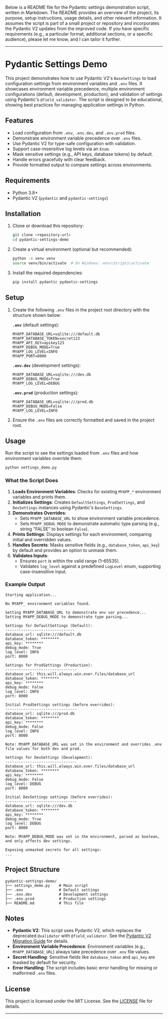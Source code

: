 Below is a README file for the Pydantic settings demonstration script, written in Markdown. The README provides an overview of the project, its purpose, setup instructions, usage details, and other relevant information. It assumes the script is part of a small project or repository and incorporates the Pydantic V2 updates from the improved code. If you have specific requirements (e.g., a particular format, additional sections, or a specific audience), please let me know, and I can tailor it further.

---

# Pydantic Settings Demo

This project demonstrates how to use Pydantic V2's `BaseSettings` to load configuration settings from environment variables and `.env` files. It showcases environment variable precedence, multiple environment configurations (default, development, production), and validation of settings using Pydantic's `@field_validator`. The script is designed to be educational, showing best practices for managing application settings in Python.

## Features

- Load configuration from `.env`, `.env.dev`, and `.env.prod` files.
- Demonstrate environment variable precedence over `.env` files.
- Use Pydantic V2 for type-safe configuration with validation.
- Support case-insensitive log levels via an `Enum`.
- Mask sensitive settings (e.g., API keys, database tokens) by default.
- Handle errors gracefully with clear feedback.
- Provide formatted output to compare settings across environments.

## Requirements

- Python 3.8+
- Pydantic V2 (`pydantic` and `pydantic-settings`)

## Installation

1. Clone or download this repository:
   ```bash
   git clone <repository-url>
   cd pydantic-settings-demo
   ```

2. Create a virtual environment (optional but recommended):
   ```bash
   python -m venv venv
   source venv/bin/activate  # On Windows: venv\Scripts\activate
   ```

3. Install the required dependencies:
   ```bash
   pip install pydantic pydantic-settings
   ```

## Setup

1. Create the following `.env` files in the project root directory with the structure shown below:

   **`.env`** (default settings):
   ```
   MYAPP_DATABASE_URL=sqlite:///default.db
   MYAPP_DATABASE_TOKEN=secret123
   MYAPP_API_KEY=apikey123
   MYAPP_DEBUG_MODE=True
   MYAPP_LOG_LEVEL=INFO
   MYAPP_PORT=8000
   ```

   **`.env.dev`** (development settings):
   ```
   MYAPP_DATABASE_URL=sqlite:///dev.db
   MYAPP_DEBUG_MODE=True
   MYAPP_LOG_LEVEL=DEBUG
   ```

   **`.env.prod`** (production settings):
   ```
   MYAPP_DATABASE_URL=sqlite:///prod.db
   MYAPP_DEBUG_MODE=False
   MYAPP_LOG_LEVEL=INFO
   ```

2. Ensure the `.env` files are correctly formatted and saved in the project root.

## Usage

Run the script to see the settings loaded from `.env` files and how environment variables override them:

```bash
python settings_demo.py
```

### What the Script Does

1. **Loads Environment Variables**: Checks for existing `MYAPP_*` environment variables and prints them.
2. **Initializes Settings**: Creates `DefaultSettings`, `ProdSettings`, and `DevSettings` instances using Pydantic's `BaseSettings`.
3. **Demonstrates Overrides**:
   - Sets `MYAPP_DATABASE_URL` to show environment variable precedence.
   - Sets `MYAPP_DEBUG_MODE` to demonstrate automatic type parsing (e.g., string "FALSE" to boolean `False`).
4. **Prints Settings**: Displays settings for each environment, comparing initial and overridden values.
5. **Handles Secrets**: Masks sensitive fields (e.g., `database_token`, `api_key`) by default and provides an option to unmask them.
6. **Validates Inputs**:
   - Ensures `port` is within the valid range (1–65535).
   - Validates `log_level` against a predefined `LogLevel` enum, supporting case-insensitive input.

### Example Output

```
Starting application...

No MYAPP_ environment variables found.

Setting MYAPP_DATABASE_URL to demonstrate env var precedence...
Setting MYAPP_DEBUG_MODE to demonstrate type parsing...

Settings for DefaultSettings (Default):
-------------------------------
database_url: sqlite:///default.db
database_token: ********
api_key: ********
debug_mode: True
log_level: INFO
port: 8000

Settings for ProdSettings (Production):
--------------------------------
database_url: this.will.always.win.over.files/database_url
database_token: ********
api_key: ********
debug_mode: False
log_level: INFO
port: 8000

Initial ProdSettings settings (before overrides):
--------------------------------
database_url: sqlite:///prod.db
database_token: ********
api_key: ********
debug_mode: False
log_level: INFO
port: 8000

Note: MYAPP_DATABASE_URL was set in the environment and overrides .env file values for both dev and prod.

Settings for DevSettings (Development):
--------------------------------
database_url: this.will.always.win.over.files/database_url
database_token: ********
api_key: ********
debug_mode: False
log_level: DEBUG
port: 8000

Initial DevSettings settings (before overrides):
--------------------------------
database_url: sqlite:///dev.db
database_token: ********
api_key: ********
debug_mode: True
log_level: DEBUG
port: 8000

Note: MYAPP_DEBUG_MODE was set in the environment, parsed as boolean, and only affects dev settings.

Exposing unmasked secrets for all settings:
...
```

## Project Structure

```
pydantic-settings-demo/
├── settings_demo.py    # Main script
├── .env                # Default settings
├── .env.dev            # Development settings
├── .env.prod           # Production settings
├── README.md           # This file
```

## Notes

- **Pydantic V2**: This script uses Pydantic V2, which replaces the deprecated `@validator` with `@field_validator`. See the [Pydantic V2 Migration Guide](https://docs.pydantic.dev/latest/migration/) for details.
- **Environment Variable Precedence**: Environment variables (e.g., `MYAPP_DATABASE_URL`) always take precedence over `.env` file values.
- **Secret Handling**: Sensitive fields like `database_token` and `api_key` are masked by default for security.
- **Error Handling**: The script includes basic error handling for missing or malformed `.env` files.

## License

This project is licensed under the MIT License. See the [LICENSE](LICENSE) file for details.

---
